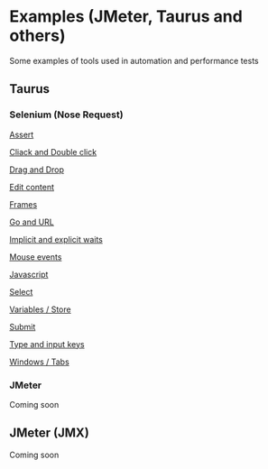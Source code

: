 # Examples (JMeter, Taurus and others)

Some examples of tools used in automation and performance tests

## Taurus

### Selenium (Nose Request)

[Assert](https://github.com/abstracta/examples/tree/master/taurus/selenium/assert)

[Cliack and Double click](https://github.com/abstracta/examples/tree/master/taurus/selenium/click-and-double-click)

[Drag and Drop](https://github.com/abstracta/examples/tree/master/taurus/selenium/drag-and-drop)

[Edit content](https://github.com/abstracta/examples/tree/master/taurus/selenium/edit-content)

[Frames](https://github.com/abstracta/examples/tree/master/taurus/selenium/frames)

[Go and URL](https://github.com/abstracta/examples/tree/master/taurus/selenium/go-and-url)

[Implicit and explicit waits](https://github.com/abstracta/examples/tree/master/taurus/selenium/implicit-and-explicit-waits)

[Mouse events](https://github.com/abstracta/examples/tree/master/taurus/selenium/mouse)

[Javascript](https://github.com/abstracta/examples/tree/master/taurus/selenium/script)

[Select](https://github.com/abstracta/examples/tree/master/taurus/selenium/select)

[Variables / Store](https://github.com/abstracta/examples/tree/master/taurus/selenium/store)

[Submit](https://github.com/abstracta/examples/tree/master/taurus/selenium/submit)

[Type and input keys](https://github.com/abstracta/examples/tree/master/taurus/selenium/type-and-keys)

[Windows / Tabs](https://github.com/abstracta/examples/tree/master/taurus/selenium/windows)

### JMeter

Coming soon

## JMeter (JMX)

Coming soon
